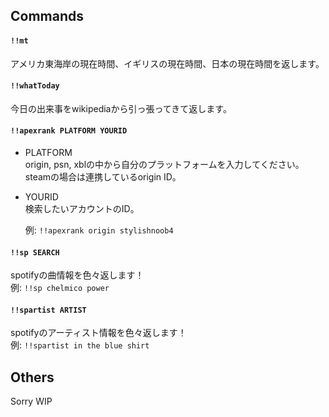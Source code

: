 ## Commands
#### `!!mt`
アメリカ東海岸の現在時間、イギリスの現在時間、日本の現在時間を返します。

#### `!!whatToday`
今日の出来事をwikipediaから引っ張ってきて返します。

#### `!!apexrank PLATFORM YOURID`
  - PLATFORM  
  origin, psn, xblの中から自分のプラットフォームを入力してください。steamの場合は連携しているorigin ID。

  - YOURID  
  検索したいアカウントのID。

    例: `!!apexrank origin stylishnoob4`

#### `!!sp SEARCH`
spotifyの曲情報を色々返します！  
例: `!!sp chelmico power`

#### `!!spartist ARTIST`
spotifyのアーティスト情報を色々返します！  
例: `!!spartist in the blue shirt`


## Others
Sorry WIP